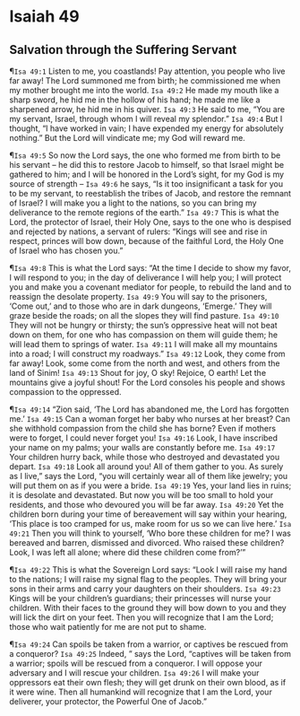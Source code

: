 # Isaiah 49

## Salvation through the Suffering Servant
¶`Isa 49:1` Listen to me, you coastlands! Pay attention, you people who live far away! The Lord summoned me from birth; he commissioned me when my mother brought me into the world.
`Isa 49:2` He made my mouth like a sharp sword, he hid me in the hollow of his hand; he made me like a sharpened arrow, he hid me in his quiver.
`Isa 49:3` He said to me, “You are my servant, Israel, through whom I will reveal my splendor.”
`Isa 49:4` But I thought, “I have worked in vain; I have expended my energy for absolutely nothing.” But the Lord will vindicate me; my God will reward me.

¶`Isa 49:5` So now the Lord says, the one who formed me from birth to be his servant – he did this to restore Jacob to himself, so that Israel might be gathered to him; and I will be honored in the Lord’s sight, for my God is my source of strength –
`Isa 49:6` he says, “Is it too insignificant a task for you to be my servant, to reestablish the tribes of Jacob, and restore the remnant of Israel? I will make you a light to the nations, so you can bring my deliverance to the remote regions of the earth.”
`Isa 49:7` This is what the Lord, the protector of Israel, their Holy One, says to the one who is despised and rejected by nations, a servant of rulers: “Kings will see and rise in respect, princes will bow down, because of the faithful Lord, the Holy One of Israel who has chosen you.”

¶`Isa 49:8` This is what the Lord says: “At the time I decide to show my favor, I will respond to you; in the day of deliverance I will help you; I will protect you and make you a covenant mediator for people, to rebuild the land and to reassign the desolate property.
`Isa 49:9` You will say to the prisoners, ‘Come out,’ and to those who are in dark dungeons, ‘Emerge.’ They will graze beside the roads; on all the slopes they will find pasture.
`Isa 49:10` They will not be hungry or thirsty; the sun’s oppressive heat will not beat down on them, for one who has compassion on them will guide them; he will lead them to springs of water.
`Isa 49:11` I will make all my mountains into a road; I will construct my roadways.”
`Isa 49:12` Look, they come from far away! Look, some come from the north and west, and others from the land of Sinim!
`Isa 49:13` Shout for joy, O sky! Rejoice, O earth! Let the mountains give a joyful shout! For the Lord consoles his people and shows compassion to the oppressed.

¶`Isa 49:14` “Zion said, ‘The Lord has abandoned me, the Lord has forgotten me.’
`Isa 49:15` Can a woman forget her baby who nurses at her breast? Can she withhold compassion from the child she has borne? Even if mothers were to forget, I could never forget you!
`Isa 49:16` Look, I have inscribed your name on my palms; your walls are constantly before me.
`Isa 49:17` Your children hurry back, while those who destroyed and devastated you depart.
`Isa 49:18` Look all around you! All of them gather to you. As surely as I live,” says the Lord, “you will certainly wear all of them like jewelry; you will put them on as if you were a bride.
`Isa 49:19` Yes, your land lies in ruins; it is desolate and devastated. But now you will be too small to hold your residents, and those who devoured you will be far away.
`Isa 49:20` Yet the children born during your time of bereavement will say within your hearing, ‘This place is too cramped for us, make room for us so we can live here.’
`Isa 49:21` Then you will think to yourself, ‘Who bore these children for me? I was bereaved and barren, dismissed and divorced. Who raised these children? Look, I was left all alone; where did these children come from?’”

¶`Isa 49:22` This is what the Sovereign Lord says: “Look I will raise my hand to the nations; I will raise my signal flag to the peoples. They will bring your sons in their arms and carry your daughters on their shoulders.
`Isa 49:23` Kings will be your children’s guardians; their princesses will nurse your children. With their faces to the ground they will bow down to you and they will lick the dirt on your feet. Then you will recognize that I am the Lord; those who wait patiently for me are not put to shame.

¶`Isa 49:24` Can spoils be taken from a warrior, or captives be rescued from a conqueror?
`Isa 49:25` Indeed, ” says the Lord, “captives will be taken from a warrior; spoils will be rescued from a conqueror. I will oppose your adversary and I will rescue your children.
`Isa 49:26` I will make your oppressors eat their own flesh; they will get drunk on their own blood, as if it were wine. Then all humankind will recognize that I am the Lord, your deliverer, your protector, the Powerful One of Jacob.”
